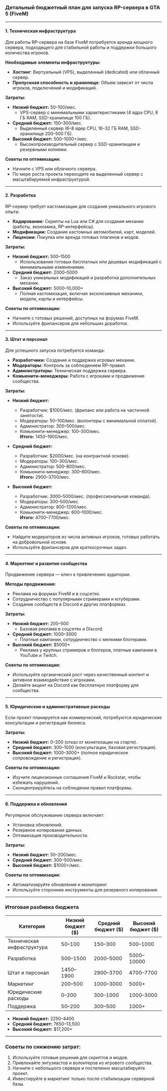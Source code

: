 ### Детальный бюджетный план для запуска RP-сервера в **GTA 5 (FiveM)**

---

#### 1. **Техническая инфраструктура**

Для работы RP-сервера на базе FiveM потребуется аренда мощного сервера, подходящего для стабильной работы и поддержки большого количества игроков.

**Необходимые элементы инфраструктуры:**

- **Хостинг**: Виртуальный (VPS), выделенный (dedicated) или облачный сервер.
- **Пропускная способность и хранилище**: Объем зависит от числа игроков, подключений и модификаций.

**Затраты:**

- **Низкий бюджет:** $50–$100/мес.
    - VPS-сервер с минимальными характеристиками (4 ядра CPU, 8 ГБ RAM, SSD-хранилище 100 ГБ).
- **Средний бюджет:** $150–$300/мес.
    - Выделенный сервер (6–8 ядер CPU, 16–32 ГБ RAM, SSD-хранилище 200–500 ГБ).
- **Высокий бюджет:** $500–$1000+/мес.
    - Высокопроизводительный сервер с SSD-хранилищем и резервными копиями.

**Советы по оптимизации:**

- Начните с VPS или облачного сервера.
- По мере роста проекта переходите на выделенный сервер с масштабируемой инфраструктурой.

---

#### 2. **Разработка**

RP-сервер требует кастомизации для создания уникального игрового опыта:

- **Кодирование:** Скрипты на Lua или C# для создания механик (работы, экономика, RP-интерфейсы).
- **Модификации:** Создание кастомных автомобилей, карт, моделей.
- **Лицензии:** Покупка или аренда готовых плагинов и модов.

**Затраты:**

- **Низкий бюджет:** $500–$1500
    - Использование готовых бесплатных или дешевых модификаций с минимальными изменениями.
- **Средний бюджет:** $2000–$5000
    - Заказ уникальных модификаций и разработка дополнительных механик.
- **Высокий бюджет:** $5000–$10,000+
    - Полная кастомизация, включая эксклюзивные механики, модели, карты и интерфейсы.

**Советы по оптимизации:**

- Начните с готовых решений, доступных на форумах FiveM.
- Используйте фрилансеров для небольших доработок.

---

#### 3. **Штат и персонал**

Для успешного запуска потребуется команда:

- **Разработчики:** Создание и поддержка игровых механик.
- **Модераторы:** Контроль за соблюдением RP-правил.
- **Администраторы:** Техническая поддержка сервера.
- **Комьюнити-менеджеры:** Работа с игроками и продвижение сообщества.

**Затраты:**

- **Низкий бюджет:**
    
    - Разработчик: $1000/мес. (фриланс или работа на частичной занятости).
    - Модераторы: $50–$100/мес. (волонтеры с минимальной оплатой).
    - Администратор: $300–$500/мес.
    - Комьюнити-менеджер: $100–$300/мес.  
        **Итого:** $1450–$1900/мес.
- **Средний бюджет:**
    
    - Разработчик: $2000/мес. (на контрактной основе).
    - Модераторы: $100–$300/мес.
    - Администратор: $500–$800/мес.
    - Комьюнити-менеджер: $300–$600/мес.  
        **Итого:** $2900–$3700/мес.
- **Высокий бюджет:**
    
    - Разработчик: $3000–$5000/мес. (профессиональная команда).
    - Модераторы: $300–$500/мес.
    - Администратор: $800–$1200/мес.
    - Комьюнити-менеджер: $600–$1000/мес.  
        **Итого:** $4700–$7700/мес.

**Советы по оптимизации:**

- Найдите модераторов из числа активных игроков, готовых работать на добровольной основе.
- Используйте фрилансеров для краткосрочных задач.

---

#### 4. **Маркетинг и развитие сообщества**

Продвижение сервера — ключ к привлечению аудитории.

**Методы продвижения:**

- Реклама на форумах FiveM и в соцсетях.
- Сотрудничество с популярными стримерами и ютуберами.
- Создание сообществ в Discord и других платформах.

**Затраты:**

- **Низкий бюджет:** $200–$500
    - Базовая реклама в соцсетях и Discord.
- **Средний бюджет:** $1000–$3000
    - Платные кампании, сотрудничество с мелкими блогерами.
- **Высокий бюджет:** $5000+
    - Реклама у крупных стримеров и блогеров, платные кампании в YouTube и Twitch.

**Советы по оптимизации:**

- Используйте органический рост через качественный контент и активное взаимодействие с игроками.
- Делайте акцент на Discord как бесплатную платформу для сообщества.

---

#### 5. **Юридические и административные расходы**

Если проект планируется как коммерческий, потребуются юридические консультации и регистрация бизнеса.

**Затраты:**

- **Низкий бюджет:** $0–$200 (отказ от монетизации на старте).
- **Средний бюджет:** $300–$1000 (консультации, базовая регистрация).
- **Высокий бюджет:** $1000–$3000+ (полное юридическое сопровождение и регистрация).

**Советы по оптимизации:**

- Изучите лицензионные соглашения FiveM и Rockstar, чтобы избежать нарушений.
- Сконцентрируйтесь на соблюдении правил платформы.

---

#### 6. **Поддержка и обновления**

Регулярное обслуживание сервера включает:

- Установка обновлений.
- Резервное копирование данных.
- Оптимизация производительности.

**Затраты:**

- **Низкий бюджет:** $50–$200/мес.
- **Средний бюджет:** $300–$500/мес.
- **Высокий бюджет:** $1000+/мес.

**Советы по оптимизации:**

- Автоматизируйте обновления и мониторинг.
- Используйте сторонние инструменты для резервного копирования.

---

### Итоговая разбивка бюджета

|Категория|Низкий бюджет ($)|Средний бюджет ($)|Высокий бюджет ($)|
|---|---|---|---|
|Техническая инфраструктура|50–100|150–300|500–1000|
|Разработка|500–1500|2000–5000|5000–10000|
|Штат и персонал|1450–1900|2900–3700|4700–7700|
|Маркетинг|200–500|1000–3000|5000+|
|Юридические расходы|0–200|300–1000|1000–3000|
|Поддержка|50–200|300–500|1000+|

- **Низкий бюджет:** $2250–$4400
- **Средний бюджет:** $7650–$13,500
- **Высокий бюджет:** $17,200+

---

### Советы по снижению затрат:

1. Используйте готовые решения для скриптов и модов.
2. Привлекайте энтузиастов и волонтеров из игрового сообщества.
3. Начните с небольшого сервера и постепенно масштабируйте проект.
4. Инвестируйте в маркетинг только после стабилизации серверной базы.